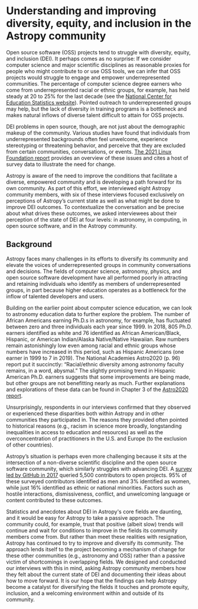 # Understanding and improving diversity, equity, and inclusion in the Astropy community
Open source software (OSS) projects tend to struggle with diversity, equity, and inclusion (DEI). It perhaps comes as no surprise: If we consider computer science and major scientific disciplines as reasonable proxies for people who might contribute to or use OSS tools, we can infer that OSS projects would struggle to engage and empower underrepresented communities. The percentage of computer science degree earners who come from underrepresented racial or ethnic groups, for example, has held steady at 20 to 25% for the last decade (see the [National Center for Education Statistics website](https://nces.ed.gov/ipeds/)). Pointed outreach to underrepresented groups may help, but the lack of diversity in training programs is a bottleneck and makes natural inflows of diverse talent difficult to attain for OSS projects.

DEI problems in open source, though, are not just about the demographic makeup of the community. Various studies have found that individuals from underrepresented backgrounds often feel unwelcome, experience stereotyping or threatening behavior, and perceive that they are excluded from certain communities, conversations, or events. [The 2021 Linux Foundation report](https://8112310.fs1.hubspotusercontent-na1.net/hubfs/8112310/LF%20Research/2021%20DEI%20Survey%20-%20Report.pdf) provides an overview of these issues and cites a host of survey data to illustrate the need for change. 

Astropy is aware of the need to improve the conditions that facilitate a diverse, empowered community and is developing a path forward for its own community. As part of this effort, we interviewed eight Astropy community members, with six of these interviews focused exclusively on perceptions of Astropy’s current state as well as what might be done to improve DEI outcomes. To contextualize the conversation and be precise about what drives these outcomes, we asked interviewees about their perception of the state of DEI at four levels: in astronomy, in computing, in open source software, and in the Astropy community. 

## Background

Astropy faces many challenges in its efforts to diversify its community and elevate the voices of underrepresented groups in community conversations and decisions. The fields of computer science, astronomy, physics, and open source software development have all performed poorly in attracting and retaining individuals who identify as members of underrepresented groups, in part because higher education operates as a bottleneck for the inflow of talented developers and users. 

Building on the earlier point about computer science education, we can look to astronomy education data to further explore the problem. The number of African Americans earning Ph.D.s in astronomy, for example, has fluctuated between zero and three individuals each year since 1999. In 2018, 805 Ph.D. earners identified as white and 76 identified as African American/Black, Hispanic, or American Indian/Alaska Native/Native Hawaiian. Raw numbers remain astonishingly low even among racial and ethnic groups whose numbers have increased in this period, such as Hispanic Americans (one earner in 1999 to 7 in 2019). The National Academies Astro2020 (p. 96) report put it succinctly: “Racial/ethnic diversity among astronomy faculty remains, in a word, abysmal.” The slightly promising trend in Hispanic American Ph.D. earners suggests that some improvements are being made, but other groups are not benefitting nearly as much. Further explanations and explorations of these data can be found in Chapter 3 of the [Astro2020 report](https://nap.nationalacademies.org/read/26141/chapter/1). 

Unsurprisingly, respondents in our interviews confirmed that they observed or experienced these disparities both within Astropy and in other communities they participated in. The reasons they provided often pointed to historical reasons (e.g., racism in science more broadly, longstanding inequalities in access to education and resources) as well as the overconcentration of practitioners in the U.S. and Europe (to the exclusion of other countries). 

Astropy’s situation is perhaps even more challenging because it sits at the intersection of a non-diverse scientific discipline and the open source software community, which similarly struggles with advancing DEI. A [survey led by GitHub in 2017](https://opensourcesurvey.org/2017/) queried 5,500 contributors to open projects. 95% of these surveyed contributors identified as men and 3% identified as women, while just 16% identified as ethnic or national minorities. Factors such as hostile interactions, dismissiveness, conflict, and unwelcoming language or content contributed to these outcomes.

Statistics and anecdotes about DEI in Astropy's core fields are daunting, and it would be easy for Astropy to take a passive approach. The community could, for example, trust that positive (albeit slow) trends will continue and wait for conditions to improve in the fields its community members come from. But rather than meet these realities with resignation, Astropy has continued to try to improve and diversify its community. The approach lends itself to the project becoming a mechanism of change for these other communities (e.g., astronomy and OSS) rather than a passive victim of shortcomings in overlapping fields. We designed and conducted our interviews with this in mind, asking Astropy community members how they felt about the current state of DEI and documenting their ideas about how to move forward. It is our hope that the findings can help Astropy become a catalyst for diversifying the fields it touches and promote equity, inclusion, and a welcoming environment within and outside of its community.

